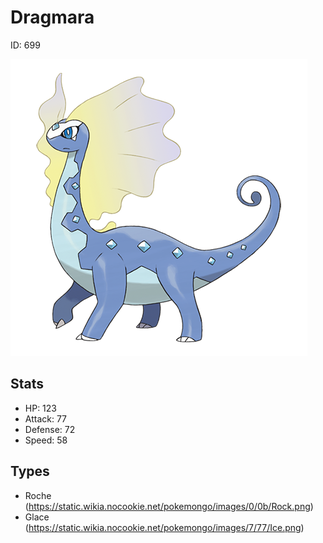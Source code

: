# Dragmara


ID: 699

![](https://raw.githubusercontent.com/PokeAPI/sprites/master/sprites/pokemon/other/official-artwork/699.png "Dragmara")

## Stats


 - HP: 123
 - Attack: 77
 - Defense: 72
 - Speed: 58

## Types


 - Roche (https://static.wikia.nocookie.net/pokemongo/images/0/0b/Rock.png)
 - Glace (https://static.wikia.nocookie.net/pokemongo/images/7/77/Ice.png)
